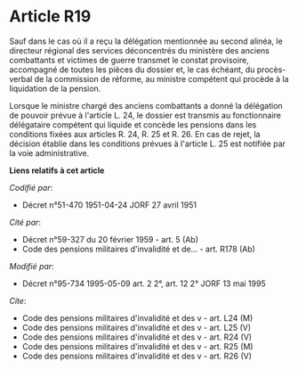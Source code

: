 # Article R19

Sauf dans le cas où il a reçu la délégation mentionnée au second alinéa, le directeur régional des services déconcentrés du
ministère des anciens combattants et victimes de guerre transmet le constat provisoire, accompagné de toutes les pièces du
dossier et, le cas échéant, du procès-verbal de la commission de réforme, au ministre compétent qui procède à la liquidation
de la pension.

Lorsque le ministre chargé des anciens combattants a donné la délégation de pouvoir prévue à l'article L. 24, le dossier est
transmis au fonctionnaire délégataire compétent qui liquide et concède les pensions dans les conditions fixées aux articles
R. 24, R. 25 et R. 26. En cas de rejet, la décision établie dans les conditions prévues à l'article L. 25 est notifiée par la
voie administrative.

**Liens relatifs à cet article**

_Codifié par_:

  - Décret n°51-470 1951-04-24 JORF 27 avril 1951

_Cité par_:

  - Décret n°59-327 du 20 février 1959 - art. 5 (Ab)
  - Code des pensions militaires d'invalidité et de... - art. R178 (Ab)

_Modifié par_:

  - Décret n°95-734 1995-05-09 art. 2 2°, art. 12 2° JORF 13 mai 1995

_Cite_:

  - Code des pensions militaires d'invalidité et des v - art. L24 (M)
  - Code des pensions militaires d'invalidité et des v - art. L25 (V)
  - Code des pensions militaires d'invalidité et des v - art. R24 (V)
  - Code des pensions militaires d'invalidité et des v - art. R25 (M)
  - Code des pensions militaires d'invalidité et des v - art. R26 (V)
